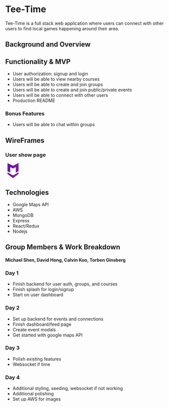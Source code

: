 # Tee-Time

Tee-Time is a full stack web application where users can connect with other users to find local games happening around their area.

## Background and Overview 


## Functionality & MVP 
* User authorization: signup and login 
* Users will be able to view nearby courses 
* Users will be able to create and join groups 
* Users will be able to create and join public/private events 
* Users will be able to connect with other users 
* Production README 

### Bonus Features 
* Users will be able to chat within groups 

## WireFrames 

### User show page 
![alt text](https://github.com/adam-p/markdown-here/raw/master/src/common/images/icon48.png "Logo Title Text 1")

## Technologies
* Google Maps API 
* AWS 
* MongoDB
* Express 
* React/Redux 
* Nodejs 

## Group Members & Work Breakdown 
#### Michael Shen, David Hong, Calvin Koo, Torben Ginsberg

### Day 1 
* Finish backend for user auth, groups, and courses 
* Finish splash for login/signup
* Start on user dashboard 

### Day 2
* Set up backend for events and connections
* Finish dashboard/feed page 
* Create event modals 
* Get started with google maps API 

### Day 3 
* Polish existing features 
* Websocket if time 

### Day 4
* Additional styling, seeding, websocket if not working
* Additional polishing 
* Set up AWS for images 
